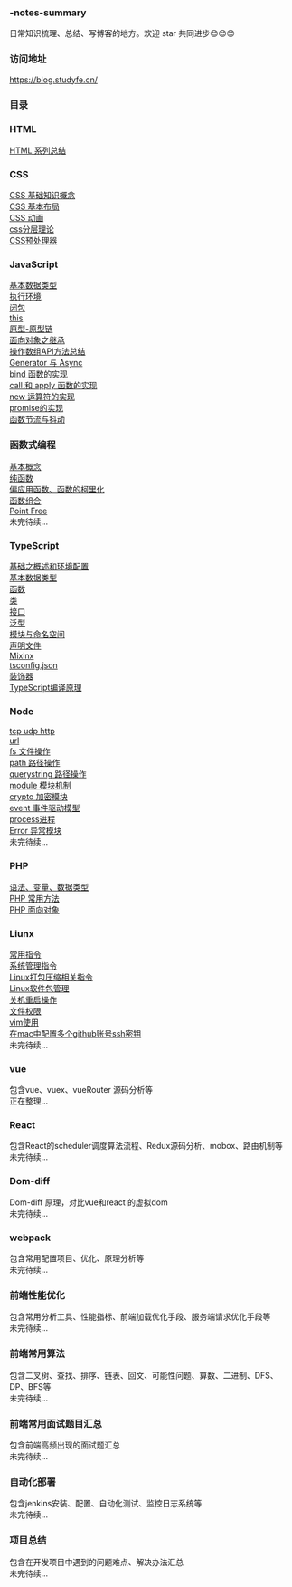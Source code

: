 ### -notes-summary
日常知识梳理、总结、写博客的地方。欢迎 star 共同进步😊😊😊
### 访问地址
https://blog.studyfe.cn/
### 目录

### HTML
<a href="https://blog.studyfe.cn/2017/05/10/html/html/">HTML 系列总结</a>

### CSS
<a href="https://blog.studyfe.cn/2017/06/11/css/base-concepts/">CSS 基础知识概念</a><br/>
<a href="https://blog.studyfe.cn/2017/06/15/css/base-layout/">CSS 基本布局</a><br/>
<a href="https://blog.studyfe.cn/2017/06/20/css/css-animation/">CSS 动画</a><br/>
<a href="https://blog.studyfe.cn/2017/06/22/css/css-layered/">css分层理论</a><br/>
<a href="https://blog.studyfe.cn/2017/07/01/css/css-preprocessor/">CSS预处理器</a><br/>

### JavaScript
<a href="https://blog.studyfe.cn/2019/02/12/javascript/type/">基本数据类型</a><br/>
<a href="https://blog.studyfe.cn/2019/02/20/javascript/voao/">执行环境</a><br/>
<a href="https://blog.studyfe.cn/2019/02/25/javascript/closure/">闭包</a><br/>
<a href="https://blog.studyfe.cn/2019/03/05/javascript/this/">this</a><br/>
<a href="https://blog.studyfe.cn/2019/03/10/javascript/prototype/">原型-原型链</a><br/>
<a href="https://blog.studyfe.cn/2019/03/15/javascript/inheritance/">面向对象之继承</a><br/>
<a href="https://blog.studyfe.cn/2019/03/20/javascript/api/">操作数组API方法总结</a><br/>
<a href="https://blog.studyfe.cn/2019/08/26/javascript/generator-async/">Generator 与 Async</a><br/>
<a href="https://blog.studyfe.cn/2019/04/21/javascript/bind/">bind 函数的实现</a><br/>
<a href="https://blog.studyfe.cn/2019/04/22/javascript/call/">call 和 apply 函数的实现</a><br/>
<a href="https://blog.studyfe.cn/2019/04/27/javascript/new/">new 运算符的实现</a><br/>
<a href="https://blog.studyfe.cn/2019/06/11/javascript/promise/">promise的实现</a><br/>
<a href="https://blog.studyfe.cn/2019/05/15/javascript/debounce/">函数节流与抖动</a><br/>

### 函数式编程
<a href="https://blog.studyfe.cn/2019/07/12/javascript/functionalbase/">基本概念</a><br/>
<a href="https://blog.studyfe.cn/2019/07/15/javascript/functionalpurity/">纯函数</a><br/>
<a href="https://blog.studyfe.cn/2019/07/17/javascript/functioncurrying/">偏应用函数、函数的柯里化</a><br/>
<a href="https://blog.studyfe.cn/2019/07/22/javascript/functionalcombination/">函数组合</a><br/>
<a href="https://blog.studyfe.cn/2019/07/25/javascript/functionalpoint/">Point Free</a><br/>
未完待续...

### TypeScript
<a href="https://blog.studyfe.cn/2019/05/15/typescript/envconfig/">基础之概述和环境配置</a><br/>
<a href="https://blog.studyfe.cn/2019/05/23/typescript/basedatatype/">基本数据类型</a><br/>
<a href="https://blog.studyfe.cn/2019/05/16/typescript/function/">函数</a><br/>
<a href="https://blog.studyfe.cn/2019/05/17/typescript/class/">类</a><br/>
<a href="https://blog.studyfe.cn/2019/05/18/typescript/interfaces/">接口</a><br/>
<a href="https://blog.studyfe.cn/2019/05/22/typescript/generics/">泛型</a><br/>
<a href="https://blog.studyfe.cn/2019/06/15/typescript/module/">模块与命名空间</a><br/>
<a href="https://blog.studyfe.cn/2019/06/20/typescript/declarefile/">声明文件</a><br/>
<a href="https://blog.studyfe.cn/2019/07/02/typescript/mixinx/">Mixinx</a><br/>
<a href="https://blog.studyfe.cn/2019/07/15/typescript/tsconfig/">tsconfig.json</a><br/>
<a href="https://blog.studyfe.cn/2019/07/18/typescript/decorators/">装饰器</a><br/>
<a href="https://blog.studyfe.cn/2019/08/05/typescript/compilationprinciple/">TypeScript编译原理</a><br/>

### Node
<a href="https://blog.studyfe.cn/2019/03/23/node/http/">tcp udp http</a><br/>
<a href="https://blog.studyfe.cn/2019/03/28/node/url/">url</a><br/>
<a href="https://blog.studyfe.cn/2019/04/01/node/fs/">fs 文件操作</a><br/>
<a href="https://blog.studyfe.cn/2019/04/02/node/path/">path 路径操作</a><br/>
<a href="https://blog.studyfe.cn/2019/04/04/node/querystring/">querystring 路径操作</a><br/>
<a href="https://blog.studyfe.cn/2019/04/05/node/module/">module 模块机制</a><br/>
<a href="https://blog.studyfe.cn/2019/04/08/node/crypto/">crypto 加密模块</a><br/>
<a href="https://blog.studyfe.cn/2019/04/10/node/event/">event 事件驱动模型</a><br/>
<a href="https://blog.studyfe.cn/2019/04/12/node/process/">process进程</a><br/>
<a href="https://blog.studyfe.cn/2019/04/14/node/error/">Error 异常模块</a><br/>
未完待续...

### PHP
<a href="https://blog.studyfe.cn/2017/01/23/php/base/">语法、变量、数据类型</a><br/>
<a href="https://blog.studyfe.cn/2017/01/23/php/method/">PHP 常用方法</a><br/>
<a href="https://blog.studyfe.cn/2017/01/23/php/oop/">PHP 面向对象</a><br/>

### Liunx
<a href="https://blog.studyfe.cn/2018/06/23/linux/instructions/">常用指令</a><br/>
<a href="https://blog.studyfe.cn/2018/07/02/linux/system/">系统管理指令</a><br/>
<a href="https://blog.studyfe.cn/2018/07/10/linux/compression/">Linux打包压缩相关指令</a><br/>
<a href="https://blog.studyfe.cn/2018/07/12/linux/package/">Linux软件包管理</a><br/>
<a href="https://blog.studyfe.cn/2018/07/16/linux/shutdown/">关机重启操作</a><br/>
<a href="https://blog.studyfe.cn/2018/07/25/linux/fileauth/">文件权限</a><br/>
<a href="https://blog.studyfe.cn/2018/07/28/linux/vim/">vim使用</a><br/>
<a href="https://blog.studyfe.cn/2018/08/10/linux/git/">在mac中配置多个github账号ssh密钥</a><br/>
未完待续...

### vue 
包含vue、vuex、vueRouter 源码分析等</br>
正在整理...

### React
包含React的scheduler调度算法流程、Redux源码分析、mobox、路由机制等</br>
未完待续...

### Dom-diff
Dom-diff 原理，对比vue和react 的虚拟dom</br>
未完待续...

### webpack
包含常用配置项目、优化、原理分析等</br>
未完待续...

### 前端性能优化
包含常用分析工具、性能指标、前端加载优化手段、服务端请求优化手段等</br>
未完待续...

### 前端常用算法
包含二叉树、查找、排序、链表、回文、可能性问题、算数、二进制、DFS、DP、BFS等</br>
未完待续...

### 前端常用面试题目汇总
包含前端高频出现的面试题汇总</br>
未完待续...

### 自动化部署
包含jenkins安装、配置、自动化测试、监控日志系统等</br>
未完待续...

### 项目总结
包含在开发项目中遇到的问题难点、解决办法汇总</br>
未完待续...




